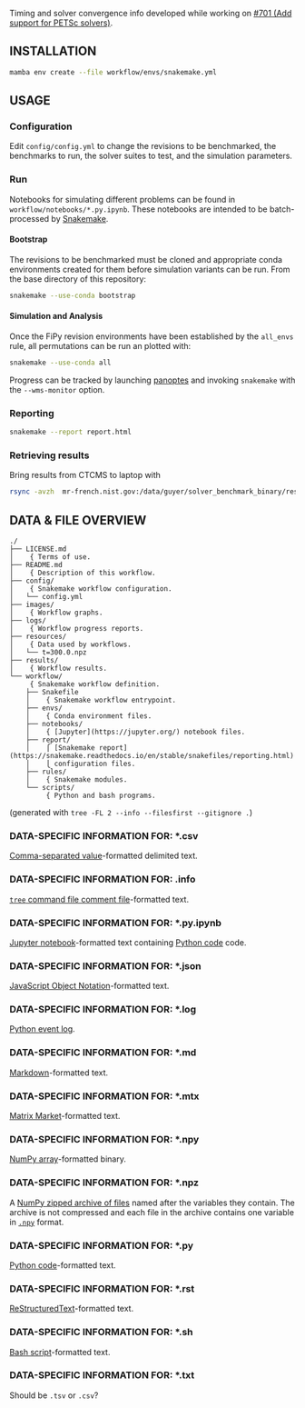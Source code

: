 Timing and solver convergence info developed while working on
[#701 (Add support for PETSc solvers)](https://github.com/usnistgov/fipy/pull/701).

## INSTALLATION

```bash
mamba env create --file workflow/envs/snakemake.yml
```

## USAGE

### Configuration

Edit `config/config.yml` to change the revisions to be benchmarked, the 
benchmarks to run, the solver suites to test, and the simulation 
parameters.

### Run

Notebooks for simulating different problems can be found in
`workflow/notebooks/*.py.ipynb`.  These notebooks are intended to be
batch-processed by [Snakemake](https://snakemake.readthedocs.io/).

#### Bootstrap

The revisions to be benchmarked must be cloned and appropriate conda
environments created for them before simulation variants can be run.  From
the base directory of this repository:

```bash
snakemake --use-conda bootstrap
```

#### Simulation and Analysis

Once the FiPy revision environments have been established by the 
`all_envs` rule, all permutations can be run an plotted with:

```bash
snakemake --use-conda all
```

Progress can be tracked by launching
[panoptes](https://github.com/panoptes-organization/panoptes) and invoking
`snakemake` with the `--wms-monitor` option.

### Reporting

```bash
snakemake --report report.html
```

### Retrieving results

Bring results from CTCMS to laptop with

```bash
rsync -avzh  mr-french.nist.gov:/data/guyer/solver_benchmark_binary/results .
```

## DATA & FILE OVERVIEW

```
./
├── LICENSE.md
│    { Terms of use.
├── README.md
│    { Description of this workflow.
├── config/
│    { Snakemake workflow configuration.
│   └── config.yml
├── images/
│    { Workflow graphs.
├── logs/
│    { Workflow progress reports.
├── resources/
│    { Data used by workflows.
│   └── t=300.0.npz
├── results/
│    { Workflow results.
└── workflow/
     { Snakemake workflow definition.
    ├── Snakefile
    │    { Snakemake workflow entrypoint.
    ├── envs/
    │    { Conda environment files.
    ├── notebooks/
    │    { [Jupyter](https://jupyter.org/) notebook files.
    ├── report/
    │    ⎧ [Snakemake report](https://snakemake.readthedocs.io/en/stable/snakefiles/reporting.html)
    │    ⎩ configuration files.
    ├── rules/
    │    { Snakemake modules.
    └── scripts/
         { Python and bash programs.
```

(generated with `tree -FL 2 --info --filesfirst --gitignore .`)

### DATA-SPECIFIC INFORMATION FOR: *.csv

[Comma-separated value](https://en.wikipedia.org/wiki/Comma-separated_values)-formatted
delimited text.

### DATA-SPECIFIC INFORMATION FOR: .info

[`tree` command file comment file](https://en.wikipedia.org/wiki/Tree_(command))-formatted text.

### DATA-SPECIFIC INFORMATION FOR: *.py.ipynb

[Jupyter notebook](https://nbformat.readthedocs.io/en/latest/format_description.html#notebook-file-format)-formatted
text containing [Python code](https://python.org) code.

### DATA-SPECIFIC INFORMATION FOR: *.json

[JavaScript Object Notation](https://www.json.org/)-formatted text.

### DATA-SPECIFIC INFORMATION FOR: *.log

[Python event log](https://docs.python.org/3/library/logging.html).

### DATA-SPECIFIC INFORMATION FOR: *.md

[Markdown](https://daringfireball.net/projects/markdown/)-formatted text.

### DATA-SPECIFIC INFORMATION FOR: *.mtx

[Matrix Market](https://math.nist.gov/MatrixMarket/formats.html)-formatted
text.

### DATA-SPECIFIC INFORMATION FOR: *.npy

[NumPy array](https://numpy.org/doc/stable/reference/generated/numpy.lib.format.html#module-numpy.lib.format)-formatted
binary.

### DATA-SPECIFIC INFORMATION FOR: *.npz

A [NumPy zipped archive of files](https://numpy.org/doc/stable/reference/generated/numpy.savez.html)
named after the variables they contain.  The archive is not compressed and
each file in the archive contains one variable in
[`.npy`](https://numpy.org/doc/stable/reference/generated/numpy.lib.format.html#module-numpy.lib.format)
format.

### DATA-SPECIFIC INFORMATION FOR: *.py

[Python code](https://python.org)-formatted text.

### DATA-SPECIFIC INFORMATION FOR: *.rst

[ReStructuredText](https://docutils.sourceforge.io/docs/user/rst/quickstart.html)-formatted text.

### DATA-SPECIFIC INFORMATION FOR: *.sh

[Bash script](https://en.wikipedia.org/wiki/Bash_(Unix_shell))-formatted text.

### DATA-SPECIFIC INFORMATION FOR: *.txt

Should be `.tsv` or `.csv`?
